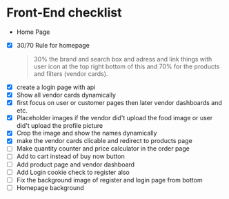 # Front-End checklist 

- Home Page
- [x] 30/70 Rule for homepage
  > 30% the brand and search box and adress and link things with user icon at the top right bottom of  this and 70% for the products and filters (vendor cards).
- [x] create a login page with api
- [x] Show all vendor cards dynamically 
- [x] first focus on user or customer pages then later vendor dashboards and etc.
- [x] Placeholder images if the vendor did't upload the food image or user did't upload the profile picture
- [x] Crop the image and show the names dynamically 
- [x] make the vendor cards clicable and redirect to products page
- [ ] Make quantity counter and price calculator in the order page
- [ ] Add to cart instead of buy now button
- [ ] Add product page and vendor dashboard
- [ ] Add Login cookie check to register also
- [ ] Fix the background image of register and login page from bottom
- [ ] Homepage background